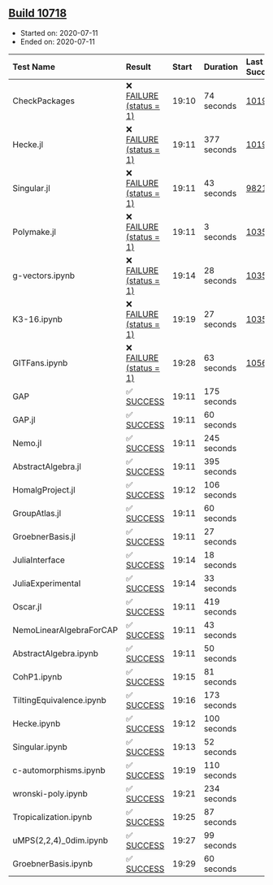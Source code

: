 ## [Build 10718](https://oscarci.mathematik.uni-kl.de/job/oscar/10718/)

* Started on: 2020-07-11
* Ended on: 2020-07-11

| Test Name    | Result | Start | Duration | Last Success | First Failure |
|:-------------|:-------|:------|:---------|:-------------|:--------------|
| CheckPackages | ❌ [FAILURE (status = 1)](https://oscarci.mathematik.uni-kl.de/job/oscar/10718/artifact/logs/build-10718/CheckPackages.log) | 19:10 | 74 seconds | [10197](https://oscarci.mathematik.uni-kl.de/job/oscar/10197/) | [10198](https://oscarci.mathematik.uni-kl.de/job/oscar/10198/) |
| Hecke.jl | ❌ [FAILURE (status = 1)](https://oscarci.mathematik.uni-kl.de/job/oscar/10718/artifact/logs/build-10718/Hecke.jl.log) | 19:11 | 377 seconds | [10197](https://oscarci.mathematik.uni-kl.de/job/oscar/10197/) | [10198](https://oscarci.mathematik.uni-kl.de/job/oscar/10198/) |
| Singular.jl | ❌ [FAILURE (status = 1)](https://oscarci.mathematik.uni-kl.de/job/oscar/10718/artifact/logs/build-10718/Singular.jl.log) | 19:11 | 43 seconds | [9821](https://oscarci.mathematik.uni-kl.de/job/oscar/9821/) | [9822](https://oscarci.mathematik.uni-kl.de/job/oscar/9822/) |
| Polymake.jl | ❌ [FAILURE (status = 1)](https://oscarci.mathematik.uni-kl.de/job/oscar/10718/artifact/logs/build-10718/Polymake.jl.log) | 19:11 | 3 seconds | [10356](https://oscarci.mathematik.uni-kl.de/job/oscar/10356/) | [10357](https://oscarci.mathematik.uni-kl.de/job/oscar/10357/) |
| g-vectors.ipynb | ❌ [FAILURE (status = 1)](https://oscarci.mathematik.uni-kl.de/job/oscar/10718/artifact/logs/build-10718/g-vectors.ipynb.log) | 19:14 | 28 seconds | [10356](https://oscarci.mathematik.uni-kl.de/job/oscar/10356/) | [10357](https://oscarci.mathematik.uni-kl.de/job/oscar/10357/) |
| K3-16.ipynb | ❌ [FAILURE (status = 1)](https://oscarci.mathematik.uni-kl.de/job/oscar/10718/artifact/logs/build-10718/K3-16.ipynb.log) | 19:19 | 27 seconds | [10356](https://oscarci.mathematik.uni-kl.de/job/oscar/10356/) | [10357](https://oscarci.mathematik.uni-kl.de/job/oscar/10357/) |
| GITFans.ipynb | ❌ [FAILURE (status = 1)](https://oscarci.mathematik.uni-kl.de/job/oscar/10718/artifact/logs/build-10718/GITFans.ipynb.log) | 19:28 | 63 seconds | [10566](https://oscarci.mathematik.uni-kl.de/job/oscar/10566/) | [10567](https://oscarci.mathematik.uni-kl.de/job/oscar/10567/) |
| GAP | ✅ [SUCCESS](https://oscarci.mathematik.uni-kl.de/job/oscar/10718/artifact/logs/build-10718/GAP.log) | 19:11 | 175 seconds |  |  |
| GAP.jl | ✅ [SUCCESS](https://oscarci.mathematik.uni-kl.de/job/oscar/10718/artifact/logs/build-10718/GAP.jl.log) | 19:11 | 60 seconds |  |  |
| Nemo.jl | ✅ [SUCCESS](https://oscarci.mathematik.uni-kl.de/job/oscar/10718/artifact/logs/build-10718/Nemo.jl.log) | 19:11 | 245 seconds |  |  |
| AbstractAlgebra.jl | ✅ [SUCCESS](https://oscarci.mathematik.uni-kl.de/job/oscar/10718/artifact/logs/build-10718/AbstractAlgebra.jl.log) | 19:11 | 395 seconds |  |  |
| HomalgProject.jl | ✅ [SUCCESS](https://oscarci.mathematik.uni-kl.de/job/oscar/10718/artifact/logs/build-10718/HomalgProject.jl.log) | 19:12 | 106 seconds |  |  |
| GroupAtlas.jl | ✅ [SUCCESS](https://oscarci.mathematik.uni-kl.de/job/oscar/10718/artifact/logs/build-10718/GroupAtlas.jl.log) | 19:11 | 60 seconds |  |  |
| GroebnerBasis.jl | ✅ [SUCCESS](https://oscarci.mathematik.uni-kl.de/job/oscar/10718/artifact/logs/build-10718/GroebnerBasis.jl.log) | 19:11 | 27 seconds |  |  |
| JuliaInterface | ✅ [SUCCESS](https://oscarci.mathematik.uni-kl.de/job/oscar/10718/artifact/logs/build-10718/JuliaInterface.log) | 19:14 | 18 seconds |  |  |
| JuliaExperimental | ✅ [SUCCESS](https://oscarci.mathematik.uni-kl.de/job/oscar/10718/artifact/logs/build-10718/JuliaExperimental.log) | 19:14 | 33 seconds |  |  |
| Oscar.jl | ✅ [SUCCESS](https://oscarci.mathematik.uni-kl.de/job/oscar/10718/artifact/logs/build-10718/Oscar.jl.log) | 19:11 | 419 seconds |  |  |
| NemoLinearAlgebraForCAP | ✅ [SUCCESS](https://oscarci.mathematik.uni-kl.de/job/oscar/10718/artifact/logs/build-10718/NemoLinearAlgebraForCAP.log) | 19:11 | 43 seconds |  |  |
| AbstractAlgebra.ipynb | ✅ [SUCCESS](https://oscarci.mathematik.uni-kl.de/job/oscar/10718/artifact/logs/build-10718/AbstractAlgebra.ipynb.log) | 19:11 | 50 seconds |  |  |
| CohP1.ipynb | ✅ [SUCCESS](https://oscarci.mathematik.uni-kl.de/job/oscar/10718/artifact/logs/build-10718/CohP1.ipynb.log) | 19:15 | 81 seconds |  |  |
| TiltingEquivalence.ipynb | ✅ [SUCCESS](https://oscarci.mathematik.uni-kl.de/job/oscar/10718/artifact/logs/build-10718/TiltingEquivalence.ipynb.log) | 19:16 | 173 seconds |  |  |
| Hecke.ipynb | ✅ [SUCCESS](https://oscarci.mathematik.uni-kl.de/job/oscar/10718/artifact/logs/build-10718/Hecke.ipynb.log) | 19:12 | 100 seconds |  |  |
| Singular.ipynb | ✅ [SUCCESS](https://oscarci.mathematik.uni-kl.de/job/oscar/10718/artifact/logs/build-10718/Singular.ipynb.log) | 19:13 | 52 seconds |  |  |
| c-automorphisms.ipynb | ✅ [SUCCESS](https://oscarci.mathematik.uni-kl.de/job/oscar/10718/artifact/logs/build-10718/c-automorphisms.ipynb.log) | 19:19 | 110 seconds |  |  |
| wronski-poly.ipynb | ✅ [SUCCESS](https://oscarci.mathematik.uni-kl.de/job/oscar/10718/artifact/logs/build-10718/wronski-poly.ipynb.log) | 19:21 | 234 seconds |  |  |
| Tropicalization.ipynb | ✅ [SUCCESS](https://oscarci.mathematik.uni-kl.de/job/oscar/10718/artifact/logs/build-10718/Tropicalization.ipynb.log) | 19:25 | 87 seconds |  |  |
| uMPS(2,2,4)_0dim.ipynb | ✅ [SUCCESS](https://oscarci.mathematik.uni-kl.de/job/oscar/10718/artifact/logs/build-10718/uMPS-2-2-4-_0dim.ipynb.log) | 19:27 | 99 seconds |  |  |
| GroebnerBasis.ipynb | ✅ [SUCCESS](https://oscarci.mathematik.uni-kl.de/job/oscar/10718/artifact/logs/build-10718/GroebnerBasis.ipynb.log) | 19:29 | 60 seconds |  |  |
